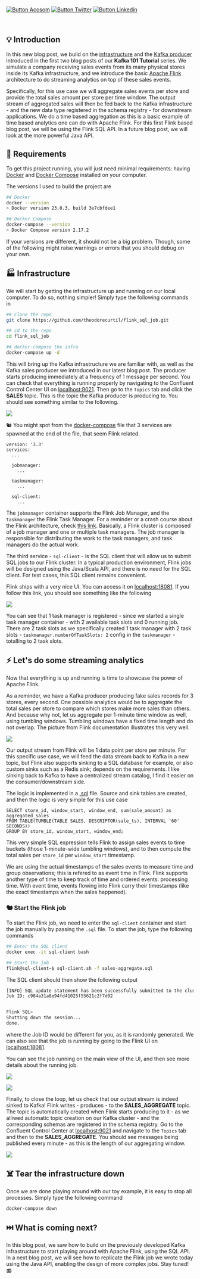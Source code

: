 <br>

[![Button Acosom]][LinkAcosom] [![Button Twitter]][LinkTwitter] [![Button Linkedin]][LinkLinkedin]

<br>

## :bulb: Introduction

In this new blog post, we build on the [infrastructure](https://github.com/theodorecurtil/kafka_101) and the [Kafka producer](https://github.com/theodorecurtil/kafka_sales_producer) introduced in the first two blog posts of our **Kafka 101 Tutorial** series. We simulate a company receiving sales events from its many physical stores inside its Kafka infrastructure, and we introduce the basic [Apache Flink](https://flink.apache.org/) architecture to do streaming analytics on top of these sales events.

Specifically, for this use case we will aggregate sales events per store and provide the total sales amount per store per time window. The output stream of aggregated sales will then be fed back to the Kafka infrastructure - and the new data type registered in the schema registry - for downstream applications. We do a time based aggregation as this is a basic example of time based analytics one can do with Apache Flink. For this first Flink based blog post, we will be using the Flink SQL API. In a future blog post, we will look at the more powerful Java API.

## :whale2: Requirements

To get this project running, you will just need minimal requirements: having [Docker](https://www.docker.com/) and [Docker Compose](https://docs.docker.com/compose/) installed on your computer.

The versions I used to build the project are

```bash
## Docker
docker --version
> Docker version 23.0.3, build 3e7cbfdee1

## Docker Compose
docker-compose --version
> Docker Compose version 2.17.2
```

If your versions are different, it should not be a big problem. Though, some of the following might raise warnings or errors that you should debug on your own.

## :factory: Infrastructure

We will start by getting the infrastructure up and running on our local computer. To do so, nothing simpler! Simply type the following commands in

```bash
## Clone the repo
git clone https://github.com/theodorecurtil/flink_sql_job.git

## cd to the repo
cd flink_sql_job

## docker-compose the infra
docker-compose up -d
```

This will bring up the Kafka infrastructure we are familiar with, as well as the Kafka sales producer we introduced in our latest blog post. The producer starts producing immediately at a frequency of 1 message per second. You can check that everything is running properly by navigating to the Confluent Control Center UI on [localhost:9021](http://localhost:9021/clusters). Then go to the `Topics` tab and click the **SALES** topic. This is the topic the Kafka producer is producing to. You should see something similar to the following.

![](./pictures/topic-sales.png)

:chipmunk: You might spot from the [docker-compose](https://github.com/theodorecurtil/flink_sql_job/blob/main/docker-compose.yaml) file that 3 services are spawned at the end of the file, that seem Flink related.

```console
version: '3.3'
services:
  ...
    
  jobmanager:
    ...

  taskmanager:
    ...

  sql-client:
    ...
```

The `jobmanager` container supports the Flink Job Manager, and the `taskmanager` the Flink Task Manager. For a reminder or a crash course about the Flink architecture, check [this link](https://nightlies.apache.org/flink/flink-docs-master/docs/concepts/flink-architecture/). Basically, a Flink cluster is composed of a job manager and one or multiple task managers. The job manager is responsible for distributing the work to the task managers, and task managers do the actual work.

The third service - `sql-client` - is the SQL client that will allow us to submit SQL jobs to our Flink cluster. In a typical production environment, Flink jobs will be designed using the Java/Scala API, and there is no need for the SQL client. For test cases, this SQL client remains convenient.

Flink ships with a very nice UI. You can access it on [localhost:18081](http://localhost:18081/#/overview). If you follow this link, you should see something like the following

![](./pictures/flink-ui.png)

You can see that 1 task manager is registered - since we started a single task manager container - with 2 available task slots and 0 running job. There are 2 task slots as we specifically created 1 task manager with 2 task slots - `taskmanager.numberOfTaskSlots: 2` config in the `taskmanager` - totalling to 2 task slots.

## :zap: Let's do some streaming analytics

Now that everything is up and running is time to showcase the power of Apache Flink.

As a reminder, we have a Kafka producer producing fake sales records for 3 stores, every second. One possible analytics would be to aggregate the total sales per store to compare which stores make more sales than others. And because why not, let us aggregate per 1-minute time window as well, using tumbling windows. Tumbling windows have a fixed time length and do not overlap. The picture from Flink documentation illustrates this very well.

![](https://nightlies.apache.org/flink/flink-docs-master/fig/tumbling-windows.svg)

Our output stream from Flink will be 1 data point per store per minute. For this specific use case, we will feed the data stream back to Kafka in a new topic, but Flink also supports sinking to a SQL database for example, or also custom sinks such as a Redis sink; depends on the requirements. I like sinking back to Kafka to have a centralized stream catalog, I find it easier on the consumer/downstream side.

The logic is implemented in a [.sql](https://github.com/theodorecurtil/flink_sql_job/blob/main/sql-jobs/sales-aggregate.sql) file. Source and sink tables are created, and then the logic is very simple for this use case

```console
SELECT store_id, window_start, window_end, sum(sale_amount) as aggregated_sales
FROM TABLE(TUMBLE(TABLE SALES, DESCRIPTOR(sale_ts), INTERVAL '60' SECONDS))
GROUP BY store_id, window_start, window_end;
```

This very simple SQL expression tells Flink to assign sales events to time buckets (those 1-minute-wide tumbling windows), and to then compute the total sales per `store_id` per `window_start` timestamp.

We are using the actual timestamps of the sales events to measure time and group observations; this is refered to as event time in Flink. Flink supports another type of time to keep track of time and ordered events: processing time. With event time, events flowing into Flink carry their timestamps (like the exact timestamps when the sales happened).

### :chipmunk: Start the Flink job

To start the Flink job, we need to enter the `sql-client` container and start the job manually by passing the `.sql` file. To start the job, type the following commands

```bash
## Enter the SQL client
docker exec -it sql-client bash

## Start the job
flink@sql-client~$ sql-client.sh -f sales-aggregate.sql
```

The SQL client should then show the following output

```bash
[INFO] SQL update statement has been successfully submitted to the cluster:
Job ID: c984a31a8e94fd41025f55621c2f7d02


Flink SQL> 
Shutting down the session...
done.
```

where the Job ID would be different for you, as it is randomly generated. We can also see that the job is running by going to the Flink UI on [localhost:18081](http://localhost:18081/#/overview).

You can see the job running on the main view of the UI, and then see more details about the running job.

![](./pictures/flink-ui-job.png)

![](./pictures/flink-job.png)

Finally, to close the loop, let us check that our output stream is indeed sinked to Kafka! Flink writes - produces - to the **SALES_AGGREGATE** topic. The topic is automatically created when Flink starts producing to it - as we alliwed automatic topic creation on our Kafka cluster - and the corresponding schemas are registered in the schema registry. Go to the Confluent Control Center at [localhost:9021](http://localhost:9021/clusters) and navigate to the `Topics` tab and then to the **SALES_AGGREGATE**. You should see messages being published every minute - as this is the length of our aggregating window.

![](./pictures/topic-aggregate-sales.png)

## :skull_and_crossbones: Tear the infrastructure down

Once we are done playing around with our toy example, it is easy to stop all processes. Simply type the following command

```bash
docker-compose down
```

## :next_track_button: What is coming next?

In this blog post, we saw how to build on the previously developed Kafka infrastructure to start playing around with Apache Flink, using the SQL API. In a next blog post, we will see how to replicate the Flink job we wrote today using the Java API, enabling the design of more complex jobs. Stay tuned! :radio:

<!---------------------------------------------------------------------------->

[Button Acosom]: https://img.shields.io/badge/Acosom-Read%20blog%20post-orange
[Button Twitter]: https://img.shields.io/twitter/follow/theodore_curtil?style=social
[Button Linkedin]: https://img.shields.io/badge/LinkedIn-Follow%20Acosom-blue

[LinkAcosom]: https://acosom.com/en/blog/kafka-101-tutorial-streaming-analytics-with-apache-flink/?utm_source=github&utm_medium=social&utm_campaign=blog%20post 'Read on acosom.com'
[LinkTwitter]: https://twitter.com/theodore_curtil 'Follow me on Twitter :)'
[LinkLinkedin]: https://ch.linkedin.com/company/acosom 'Follow us on LinkedIn :)'